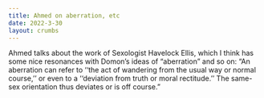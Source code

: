 ```yaml
---
title: Ahmed on aberration, etc
date: 2022-3-30
layout: crumbs
---
```


Ahmed talks about the work of Sexologist Havelock Ellis, which I think has some nice resonances with Domon’s ideas of “aberration” and so on: “An aberration can refer to ‘‘the act of wandering from the usual way or normal course,’’ or even to a ‘‘deviation from truth or moral rectitude.’’ The same-sex orientation thus deviates or is off course.” 